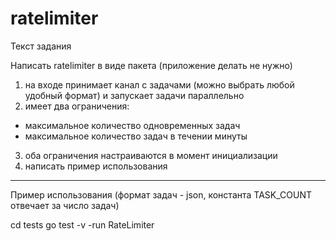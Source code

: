 # ratelimiter

Текст задания

Написать ratelimiter в виде пакета (приложение делать не нужно)
1. на входе принимает канал с задачами (можно выбрать любой удобный формат) и запускает задачи параллельно
2. имеет два ограничения:
- максимальное количество одновременных задач
- максимальное количество задач в течении минуты
3. оба ограничения настраиваются в момент инициализации
4. написать пример использования

---------------------------------------------------------------------------

Пример использования 
(формат задач - json, константа TASK_COUNT отвечает за число задач)

cd tests
go test -v -run RateLimiter